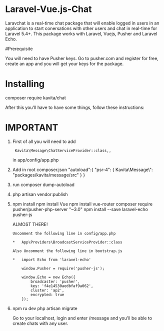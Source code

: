 # Laravel-Vue.js-Chat #

Laravchat is a real-time chat package that will enable logged in users in an application to start conersations with other users and chat in real-time for Laravel 5.4+. This package works with Laravel, Vuejs, Pusher and Laravel Echo.

#Prerequisite

You will need to have Pusher keys. Go to pusher.com and register for free, create an app and you will get your keys for the package.

# Installing

composer require kavita/chat

After this you'll have to have some things, follow these instructions:

# IMPORTANT 
1) First of all you will need to add 

		Kavita\Message\ChatServiceProvider::class,, 

	in app/config/app.php

2) Add in root composer.json
	"autoload":{
		"psr-4": {
			Kavita\\Message\\": "packages/kavita/message/src"
		}
	}

3) run composer dump-autoload 

4) php artisan vendor:publish 

5)	npm install
	npm install Vue 
	npm install vue-router
 	composer require pusher/pusher-php-server "~3.0"
	npm install --save laravel-echo pusher-js

	ALMOST THERE!

		Uncomment the following line in config/app.php

		* 	App\Providers\BroadcastServiceProvider::class

		Also Uncomment the following line in bootstrap.js

		* 	import Echo from 'laravel-echo'

			window.Pusher = require('pusher-js');

			window.Echo = new Echo({
			    broadcaster: 'pusher',
			    key: 'f4e14530aedbfaf9a062',
			    cluster: 'ap2',
			    encrypted: true
			});


6)	npm ru dev
	php artisan migrate


	Go to your localhost, login and enter /message and you'll be able to create chats with any user.









